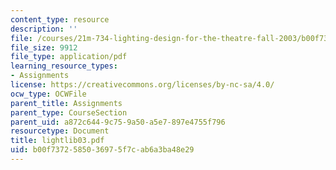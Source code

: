 ```yaml
---
content_type: resource
description: ''
file: /courses/21m-734-lighting-design-for-the-theatre-fall-2003/b00f7372585036975f7cab6a3ba48e29_lightlib03.pdf
file_size: 9912
file_type: application/pdf
learning_resource_types:
- Assignments
license: https://creativecommons.org/licenses/by-nc-sa/4.0/
ocw_type: OCWFile
parent_title: Assignments
parent_type: CourseSection
parent_uid: a872c644-9c75-9a50-a5e7-897e4755f796
resourcetype: Document
title: lightlib03.pdf
uid: b00f7372-5850-3697-5f7c-ab6a3ba48e29
---
```


